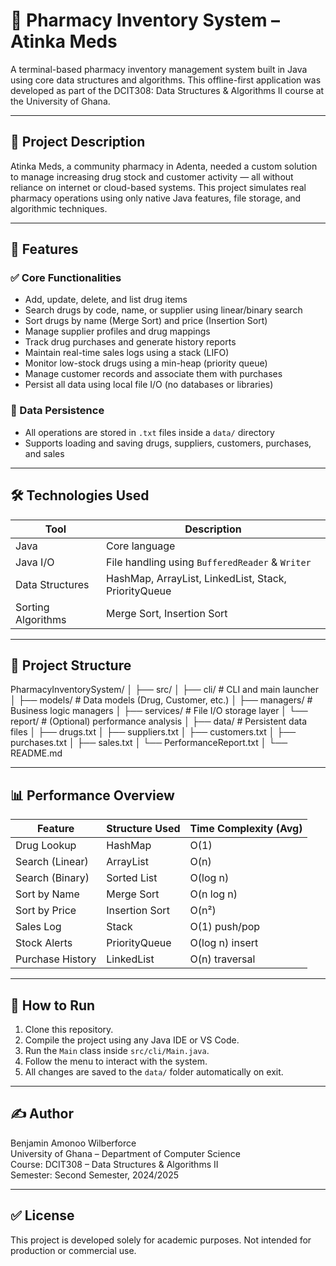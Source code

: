# 💊 Pharmacy Inventory System – Atinka Meds

A terminal-based pharmacy inventory management system built in Java using core data structures and algorithms. This offline-first application was developed as part of the DCIT308: Data Structures & Algorithms II course at the University of Ghana.

---

## 📌 Project Description

Atinka Meds, a community pharmacy in Adenta, needed a custom solution to manage increasing drug stock and customer activity — all without reliance on internet or cloud-based systems. This project simulates real pharmacy operations using only native Java features, file storage, and algorithmic techniques.

---

## 🧱 Features

### ✅ Core Functionalities

- Add, update, delete, and list drug items
- Search drugs by code, name, or supplier using linear/binary search
- Sort drugs by name (Merge Sort) and price (Insertion Sort)
- Manage supplier profiles and drug mappings
- Track drug purchases and generate history reports
- Maintain real-time sales logs using a stack (LIFO)
- Monitor low-stock drugs using a min-heap (priority queue)
- Manage customer records and associate them with purchases
- Persist all data using local file I/O (no databases or libraries)

### 📂 Data Persistence

- All operations are stored in `.txt` files inside a `data/` directory
- Supports loading and saving drugs, suppliers, customers, purchases, and sales

---

## 🛠 Technologies Used

| Tool               | Description                                          |
| ------------------ | ---------------------------------------------------- |
| Java               | Core language                                        |
| Java I/O           | File handling using `BufferedReader` & `Writer`      |
| Data Structures    | HashMap, ArrayList, LinkedList, Stack, PriorityQueue |
| Sorting Algorithms | Merge Sort, Insertion Sort                           |

---

## 📁 Project Structure

PharmacyInventorySystem/
│
├── src/
│ ├── cli/ # CLI and main launcher
│ ├── models/ # Data models (Drug, Customer, etc.)
│ ├── managers/ # Business logic managers
│ ├── services/ # File I/O storage layer
│ └── report/ # (Optional) performance analysis
│
├── data/ # Persistent data files
│ ├── drugs.txt
│ ├── suppliers.txt
│ ├── customers.txt
│ ├── purchases.txt
│ ├── sales.txt
│ └── PerformanceReport.txt
│
└── README.md

---

## 📊 Performance Overview

| Feature          | Structure Used | Time Complexity (Avg) |
| ---------------- | -------------- | --------------------- |
| Drug Lookup      | HashMap        | O(1)                  |
| Search (Linear)  | ArrayList      | O(n)                  |
| Search (Binary)  | Sorted List    | O(log n)              |
| Sort by Name     | Merge Sort     | O(n log n)            |
| Sort by Price    | Insertion Sort | O(n²)                 |
| Sales Log        | Stack          | O(1) push/pop         |
| Stock Alerts     | PriorityQueue  | O(log n) insert       |
| Purchase History | LinkedList     | O(n) traversal        |

---

## 🧪 How to Run

1. Clone this repository.
2. Compile the project using any Java IDE or VS Code.
3. Run the `Main` class inside `src/cli/Main.java`.
4. Follow the menu to interact with the system.
5. All changes are saved to the `data/` folder automatically on exit.

---

## ✍️ Author

Benjamin Amonoo Wilberforce  
University of Ghana – Department of Computer Science  
Course: DCIT308 – Data Structures & Algorithms II  
Semester: Second Semester, 2024/2025

---

## ✅ License

This project is developed solely for academic purposes. Not intended for production or commercial use.
